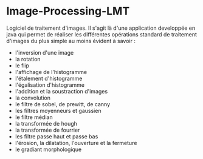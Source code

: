 # Image-Processing-LMT
Logiciel de traitement d'images.
Il s'agit là d'une application developpée en java qui permet de réaliser les différentes opérations standard de traitement d'images du plus simple au moins évident à savoir :
 - l'inversion d'une image
 - la rotation 
 - le flip
 - l'affichage de l'histogramme
 - l'étalement d'histogramme
 - l'égalisation d'histogramme
 - l'addition et la soustraction d'images
 - la convolution
 - le filtre de sobel, de prewitt, de canny
 - les filtres moyenneurs et gaussien
 - le filtre médian
 - la transformée de hough
 - la transformée de fourrier
 - les filtre passe haut et passe bas
 - l'érosion, la dilatation, l'ouverture et la fermeture
 - le gradiant morphologique
